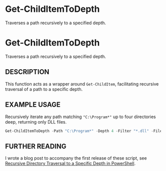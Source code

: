 # Get-ChildItemToDepth
Traverses a path recursively to a specified depth.

# Get-ChildItemToDepth
Traverses a path recursively to a specified depth.

DESCRIPTION
------------
This function acts as a wrapper around `Get-ChildItem`, facilitating recursive traversal of a path to a specific depth.

EXAMPLE USAGE
-------------
Recursively iterate any path matching `"C:\Program*"` up to four directories deep, returning only DLL files.

```powershell
Get-ChildItemToDepth -Path "C:\Program*" -Depth 4 -Filter "*.dll" -File
```

FURTHER READING
---------------
I wrote a blog post to accompany the first release of these script, see 
[Recursive Directory Traversal to a Specific Depth in PowerShell](https://www.thecliguy.co.uk/2020/04/29/recursive-directory-traversal-to-a-specific-depth-in-powershell/).

